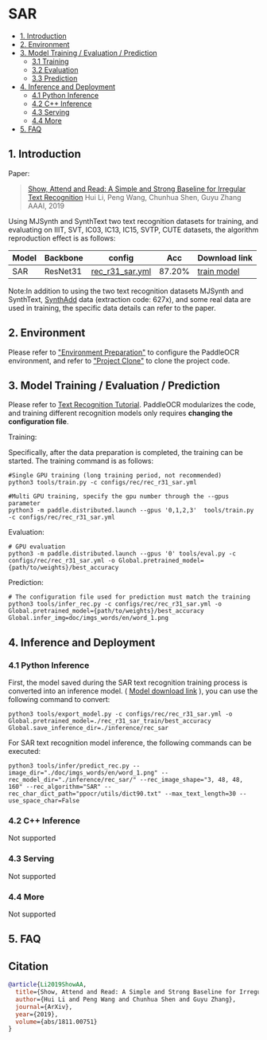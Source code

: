 # SAR

- [1. Introduction](#1)
- [2. Environment](#2)
- [3. Model Training / Evaluation / Prediction](#3)
    - [3.1 Training](#3-1)
    - [3.2 Evaluation](#3-2)
    - [3.3 Prediction](#3-3)
- [4. Inference and Deployment](#4)
    - [4.1 Python Inference](#4-1)
    - [4.2 C++ Inference](#4-2)
    - [4.3 Serving](#4-3)
    - [4.4 More](#4-4)
- [5. FAQ](#5)

<a name="1"></a>
## 1. Introduction

Paper:
> [Show, Attend and Read: A Simple and Strong Baseline for Irregular Text Recognition](https://arxiv.org/abs/1811.00751)
> Hui Li, Peng Wang, Chunhua Shen, Guyu Zhang
> AAAI, 2019

Using MJSynth and SynthText two text recognition datasets for training, and evaluating on IIIT, SVT, IC03, IC13, IC15, SVTP, CUTE datasets, the algorithm reproduction effect is as follows:

|Model|Backbone|config|Acc|Download link|
| --- | --- | --- | --- | --- |
|SAR|ResNet31|[rec_r31_sar.yml](../../configs/rec/rec_r31_sar.yml)|87.20%|[train model](https://paddleocr.bj.bcebos.com/dygraph_v2.1/rec/rec_r31_sar_train.tar)|

Note:In addition to using the two text recognition datasets MJSynth and SynthText, [SynthAdd](https://pan.baidu.com/share/init?surl=uV0LtoNmcxbO-0YA7Ch4dg) data (extraction code: 627x), and some real data are used in training, the specific data details can refer to the paper.

<a name="2"></a>
## 2. Environment
Please refer to ["Environment Preparation"](./environment_en.md) to configure the PaddleOCR environment, and refer to ["Project Clone"](./clone_en.md) to clone the project code.


<a name="3"></a>
## 3. Model Training / Evaluation / Prediction

Please refer to [Text Recognition Tutorial](./recognition_en.md). PaddleOCR modularizes the code, and training different recognition models only requires **changing the configuration file**.

Training:

Specifically, after the data preparation is completed, the training can be started. The training command is as follows:

```
#Single GPU training (long training period, not recommended)
python3 tools/train.py -c configs/rec/rec_r31_sar.yml

#Multi GPU training, specify the gpu number through the --gpus parameter
python3 -m paddle.distributed.launch --gpus '0,1,2,3'  tools/train.py -c configs/rec/rec_r31_sar.yml
```

Evaluation:

```
# GPU evaluation
python3 -m paddle.distributed.launch --gpus '0' tools/eval.py -c configs/rec/rec_r31_sar.yml -o Global.pretrained_model={path/to/weights}/best_accuracy
```

Prediction:

```
# The configuration file used for prediction must match the training
python3 tools/infer_rec.py -c configs/rec/rec_r31_sar.yml -o Global.pretrained_model={path/to/weights}/best_accuracy Global.infer_img=doc/imgs_words/en/word_1.png
```

<a name="4"></a>
## 4. Inference and Deployment

<a name="4-1"></a>
### 4.1 Python Inference
First, the model saved during the SAR text recognition training process is converted into an inference model. ( [Model download link](https://paddleocr.bj.bcebos.com/dygraph_v2.1/rec/rec_r31_sar_train.tar) ), you can use the following command to convert:

```
python3 tools/export_model.py -c configs/rec/rec_r31_sar.yml -o Global.pretrained_model=./rec_r31_sar_train/best_accuracy  Global.save_inference_dir=./inference/rec_sar
```

For SAR text recognition model inference, the following commands can be executed:

```
python3 tools/infer/predict_rec.py --image_dir="./doc/imgs_words/en/word_1.png" --rec_model_dir="./inference/rec_sar/" --rec_image_shape="3, 48, 48, 160" --rec_algorithm="SAR" --rec_char_dict_path="ppocr/utils/dict90.txt" --max_text_length=30 --use_space_char=False
```

<a name="4-2"></a>
### 4.2 C++ Inference

Not supported

<a name="4-3"></a>
### 4.3 Serving

Not supported

<a name="4-4"></a>
### 4.4 More

Not supported

<a name="5"></a>
## 5. FAQ


## Citation

```bibtex
@article{Li2019ShowAA,
  title={Show, Attend and Read: A Simple and Strong Baseline for Irregular Text Recognition},
  author={Hui Li and Peng Wang and Chunhua Shen and Guyu Zhang},
  journal={ArXiv},
  year={2019},
  volume={abs/1811.00751}
}
```
